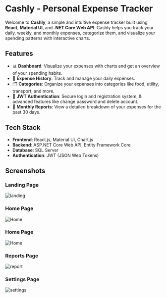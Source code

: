 # Cashly - Personal Expense Tracker

Welcome to **Cashly**, a simple and intuitive expense tracker built using **React**, **Material UI**, and **.NET Core Web API**. Cashly helps you track your daily, weekly, and monthly expenses, categorize them, and visualize your spending patterns with interactive charts.

## Features

- 📊 **Dashboard**: Visualize your expenses with charts and get an overview of your spending habits.
- 📝 **Expense History**: Track and manage your daily expenses.
- 🗂 **Categories**: Organize your expenses into categories like food, utility, transport, and more.
- 🔐 **JWT Authentication**: Secure login and registration system, & advanced features like change password and delete account.
- 📅 **Monthly Reports**: View a detailed breakdown of your expenses for the past 30 days.

## Tech Stack

- **Frontend**: React.js, Material UI, Chart.js
- **Backend**: ASP.NET Core Web API, Entity Framework Core
- **Database**: SQL Server
- **Authentication**: JWT (JSON Web Tokens)

## Screenshots

### Landing Page
![landing](cashly.client/src/assets/landing-page.JPG)

### Home Page
![Home](cashly.client/src/assets/home-desktop.JPG)

### Home Page
![Home](cashly.client/src/assets/home.JPG)

### Reports Page
![report](cashly.client/src/assets/reports-page.JPG)

### Settings Page
![settings](cashly.client/src/assets/settings.JPG)


